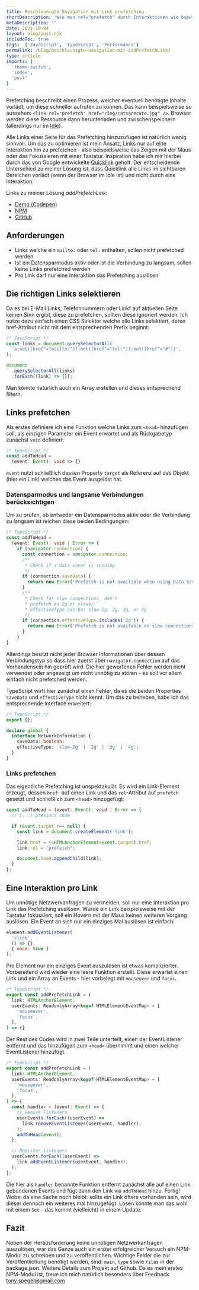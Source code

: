 ```yaml
---
title: Beschleunigte Navigation mit Link prefetching
shortDescription: 'Wie man rel="prefetch" durch Interaktionen wie bspw. mouseover oder focus optimieren kann'
metaDescription: ''
date: 2021-10-04
layout: blog/post.njk
includeToc: true
tags:  ['JavaScript', 'TypeScript', 'Performance']
permalink: /blog/beschleunigte-navigation-mit-addPrefetchLink/
type: article
imports: [
  'theme-switch',
  'index',
  'post'
]
---
```


Prefetching beschreibt einen Prozess, welcher eventuell benötigte Inhalte vorlädt, um diese schneller aufrufen zu können. Das kann beispielsweise so aussehen: `<link rel="prefetch" href="/img/catsarecute.jpg" />`. Browser werden diese Ressource dann herunterladen und zwischenspeichern (allerdings nur im [Idle](https://developer.mozilla.org/en-US/docs/Web/HTTP/Link_prefetching_FAQ#how_is_browser_idle_time_determined)).

Alle Links einer Seite für das Prefetching hinzuzufügen ist natürlich wenig sinnvoll.
Um das zu optimieren ist mein Ansatz, Links nur auf eine Interaktion hin zu prefetchen - also beispielsweise das Zeigen mit der Maus oder das Fokussieren mit einer Tastatur. Inspiration habe ich mir hierbei durch das von Google entwickelte [Quicklink](https://getquick.link/) geholt. Der entscheidende Unterschied zu meiner Lösung ist, dass Quicklink alle Links im sichtbaren Bereichen vorlädt (wenn der Browser im Idle ist) und nicht durch eine Interaktion.

Links zu meiner Lösung _addPrefetchLink_:
- [Demo (Codepen)](https://codepen.io/TonySpegel/full/PojrqZb)
- [NPM](https://www.npmjs.com/package/add-prefetch-link)
- [GitHub](https://github.com/TonySpegel/addPrefetchLink)

## Anforderungen

- Links welche ein `mailto:` oder `tel:` enthalten, sollen nicht prefetched werden
- Ist ein Datensparmodus aktiv oder ist die Verbindung zu langsam, sollen keine Links prefetched werden
- Pro Link darf nur eine Interaktion das Prefetching auslösen

## Die richtigen Links selektieren


Da es bei E-Mail Links, Telefonnummern oder Linkf auf aktuellen Seite keinen Sinn ergibt, diese zu prefetchen, sollten diese ignoriert werden. Ich nutze dazu einfach einen CSS Selektor welche alle Links selektiert, deren href-Attribut nicht mit dem entsprechenden Prefix beginnt:
```javascript
/* JavaScript */
const links = document.querySelectorAll(
  'a:not([href^="mailto:"]):not([href^="tel:"]):not([href^="#"])',
);

document
  .querySelectorAll(links)
  .forEach((link) => {});
```
Man könnte natürlich auch ein Array erstellen und dieses entsprechend filtern.

## Links prefetchen
Als erstes definiere ich eine Funktion welche Links zum `<head>` hinzufügen soll, als einzigen Parameter ein Event erwartet und als Rückgabetyp zunächst `void` definiert:
```typescript
/* TypeScript */
const addToHead =
  (event: Event): void => {}
```
`event` nutzt schließlich dessen Property `target` als Referenz auf das Objekt (hier ein Link) welches das Event ausgelöst hat.

### Datensparmodus und langsame Verbindungen berücksichtigen
Um zu prüfen, ob entweder ein Datensparmodus aktiv oder die Verbindung zu langsam ist reichen diese beiden Bedingungen:
```typescript
/* TypeScript */
const addToHead =
  (event: Event): void | Error => {
    if (navigator.connection) {
      const connection = navigator.connection;
      /**
       * Check if a data saver is running
       */
      if (connection.saveData) {
        return new Error('Prefetch is not available when using Data Saver');
      }
      /**
       * Check for slow connections, don't
       * prefetch on 2g or slower.
       * effectiveType can be: slow-2g, 2g, 3g, or 4g
       */
      if (connection.effectiveType.includes('2g')) {
        return new Error('Prefetch is not available on slow connections');
      }
    }
}
```
Allerdings besitzt nicht jeder Browser Informationen über dessen Verbindungstyp so dass hier zuerst über `navigator.connection`
auf das Vorhandensein hin geprüft wird. Die hier geworfenen Fehler werden nicht verwendet oder angezeigt um nicht unnötig zu stören - es soll vor allem einfach nicht prefetched werden.

TypeScript wirft hier zunächst einen Fehler, da es die beiden Properties `saveData` und `effectiveType` nicht kennt. Um das zu beheben, habe ich das entsprechende Interface erweitert:
```typescript
/* TypeScript */
export {};

declare global {
  interface NetworkInformation {
    saveData: boolean;
    effectiveType: 'slow-2g' | '2g' | '3g' | '4g';
  }
}
```

### Links prefetchen
Das eigentliche Prefetching ist unspektakulär. Es wird ein Link-Element erzeugt, dessen `href`- auf einen Link
und das `rel`-Attribut auf `prefetch` gesetzt und schließlich zum `<head>` hinzugefügt:
```typescript
const addToHead = (event: Event): void | Error => {
  // (...) previous code

  if (event.target !== null) {
    const link = document.createElement('link');

    link.href = (<HTMLAnchorElement>event.target).href;
    link.rel = 'prefetch';

    document.head.appendChild(link);
  }
};
```

## Eine Interaktion pro Link
Um unnötige Netzwerkanfragen zu vermeiden, soll nur eine Interaktion pro Link das Prefetching auslösen.
Wurde ein Link beispielsweise mit der Tastatur fokussiert, soll ein Hovern mit der Maus keinen weiteren Vorgang auslösen.
Ein Event an sich nur ein einziges Mal auslösen ist einfach:

```javascript
element.addEventListener(
  'click',
  () => {},
  { once: true }
);
```
Pro Element nur ein einziges Event auszulösen ist etwas komplizierter.
Vorbereitend wird wieder eine leere Funktion erstellt. Diese erwartet einen Link und ein Array an Events - hier vorbelegt mit `mouseover` und `focus`.
```typescript
/* TypeScript */
export const addPrefetchLink = (
  link: HTMLAnchorElement,
  userEvents: ReadonlyArray<keyof HTMLElementEventMap> = [
    'mouseover',
    'focus',
  ],
) => {}
```
Der Rest des Codes wird in zwei Teile unterteilt, einen der EventListener entfernt und das hinzufügen zum `<head>` übernimmt und einen welcher EventListener hinzufügt.
```typescript
/* TypeScript */
export const addPrefetchLink = (
  link: HTMLAnchorElement,
  userEvents: ReadonlyArray<keyof HTMLElementEventMap> = [
    'mouseover',
    'focus',
  ],
) => {
  const handler = (event: Event) => {
    // Remove listeners
    userEvents.forEach((userEvent) =>
      link.removeEventListener(userEvent, handler),
    );
    addToHead(event);
  };

  // Register listeners
  userEvents.forEach((userEvent) =>
    link.addEventListener(userEvent, handler),
  );
};
```

Die hier als `handler` benannte Funktion entfernt zunächst alle auf einen Link gebundenen Events und fügt dann den Link via `addToHead` hinzu. Fertig! Wobei da eine Sache noch bleibt: sollte ein Link öfters vorhanden sein, wird dieser dennoch ein weiteres mal hinzugefügt. Lösen könnte man das wohl mit einem `Set` - das kommt (vielleicht) in einem Update.

## Fazit
Neben der Herausforderung keine unnötigen Netzwerkanfragen auszulösen, war das Ganze
auch ein erster erfolgreicher Versuch ein NPM-Modul zu schreiben und zu veröffentlichen.
Wichtige Felder die zur Veröffentlichung benötigt werden, sind: `main`, `type` sowie `files` in der package.json.
Weitere Details zum Projekt auf Github.
Da es mein erstes NPM-Modul ist, freue ich mich natürlich besonders über Feedback <a class="text-link" target="_blank" rel="noopener noreferrer" href="mailto:tony.spegel@gmail.com" title="E-Mail schreiben">tony.spegel@gmail.com</a>

